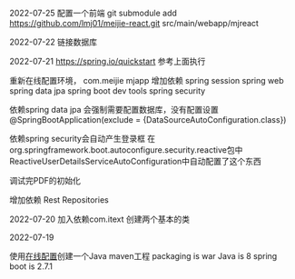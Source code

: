 # 

2022-07-25
配置一个前端
git submodule add https://github.com/lmj01/meijie-react.git  src/main/webapp/mjreact

2022-07-22
链接数据库

2022-07-21
https://spring.io/quickstart
参考上面执行

重新在线配置环境，
com.meijie
mjapp
增加依赖
spring session
spring web
spring data jpa
spring boot dev tools
spring security

依赖spring data jpa
会强制需要配置数据库，没有配置设置
@SpringBootApplication(exclude = {DataSourceAutoConfiguration.class})

依赖spring security会自动产生登录框
在org.springframework.boot.autoconfigure.security.reactive包中
ReactiveUserDetailsServiceAutoConfiguration中自动配置了这个东西

调试完PDF的初始化

增加依赖
Rest Repositories

2022-07-20
加入依赖com.itext
创建两个基本的类

2022-07-19

使用[在线配置](https://start.spring.io/)创建一个Java maven工程
packaging is war
Java is 8
spring boot is 2.7.1

